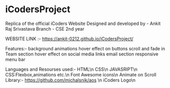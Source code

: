 # iCodersProject
Replica of the official iCoders Website
Designed and developed by - Ankit Raj Srivastava
Branch - CSE 2nd year

WEBSITE LINK :- https://ankit-0212.github.io/iCodersProject/

Features:-
  background animations
  hover effect on buttons
  scroll and fade in Team section 
  hover effect on social media links
  email section
  responsive menu bar


Languages and Resourses used:-
  HTML\n
  CSS\n
  JAVASRIPT\n
  CSS:Flexbox,animations etc.\n
  Font Awesome icons\n
  Animate on Scroll Library:- https://github.com/michalsnik/aos \n
  iCoders Logo\n
  
  
